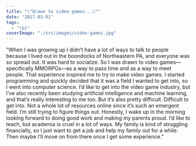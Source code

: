 ```yaml
---
title: "\"Drawn to video games...\""
date: "2017-03-01"
tags: 
  - "rpi"
coverImage: "./src/images/video-games.jpg"
---
```


"When I was growing up I didn’t have a lot of ways to talk to people because I lived out in the boondocks of Northeastern PA, and everyone was so spread out. It was hard to socialize. So I was drawn to video games—specifically MMORPGs—as a way to pass time and as a way to meet people. That experience inspired me to try to make video games. I started programming and quickly decided that it was a field I wanted to get into, so I went into computer science. I’d like to get into the video game industry, but I’ve also recently been studying artificial intelligence and machine learning, and that’s really interesting to me too. But it’s also pretty difficult. Difficult to get into. Not a whole lot of resources online since it’s such an emergent field. I’m still trying to figure things out. Honestly, I wake up in the morning looking forward to doing good work and making my parents proud. I’d like to teach, but academia is cruel in a lot of ways. My family is kind of struggling financially, so I just want to get a job and help my family out for a while. Then maybe I’ll move on from there once I get some experience."
